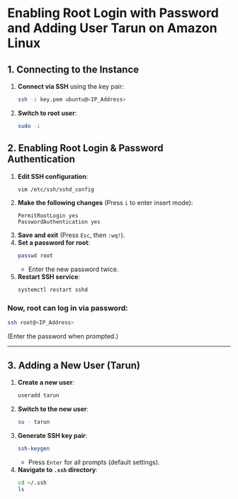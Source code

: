 # **Enabling Root Login with Password and Adding User Tarun on Amazon Linux**

## **1. Connecting to the Instance**
1. **Connect via SSH** using the key pair:  
   ```bash
   ssh -i key.pem ubuntu@<IP_Address>
   ```
2. **Switch to root user**:  
   ```bash
   sudo -i
   ```

## **2. Enabling Root Login & Password Authentication**
1. **Edit SSH configuration**:  
   ```bash
   vim /etc/ssh/sshd_config
   ```
2. **Make the following changes** (Press `i` to enter insert mode):  
   ```plaintext
   PermitRootLogin yes
   PasswordAuthentication yes

3. **Save and exit** (Press `Esc`, then `:wq!`).  
4. **Set a password for root**:  
   ```bash
   passwd root
   ```
   - Enter the new password twice.  
5. **Restart SSH service**:  
   ```bash
   systemctl restart sshd
   ```

### **Now, root can log in via password:**
```bash
ssh root@<IP_Address>
```
(Enter the password when prompted.)

---


## **3. Adding a New User (Tarun)**
1. **Create a new user**:  
   ```bash
   useradd tarun
   ```
2. **Switch to the new user**:  
   ```bash
   su - tarun
   ```
3. **Generate SSH key pair**:  
   ```bash
   ssh-keygen
   ```
   - Press `Enter` for all prompts (default settings).  
4. **Navigate to `.ssh` directory**:  
   ```bash
   cd ~/.ssh
   ls
   ```
